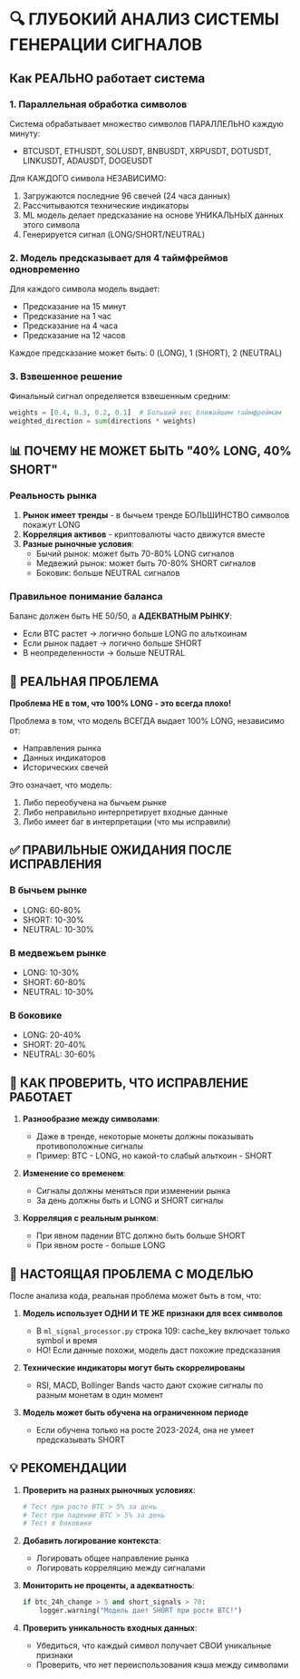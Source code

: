 # 🔍 ГЛУБОКИЙ АНАЛИЗ СИСТЕМЫ ГЕНЕРАЦИИ СИГНАЛОВ

## Как РЕАЛЬНО работает система

### 1. **Параллельная обработка символов**

Система обрабатывает множество символов ПАРАЛЛЕЛЬНО каждую минуту:

- BTCUSDT, ETHUSDT, SOLUSDT, BNBUSDT, XRPUSDT, DOTUSDT, LINKUSDT, ADAUSDT, DOGEUSDT

Для КАЖДОГО символа НЕЗАВИСИМО:

1. Загружаются последние 96 свечей (24 часа данных)
2. Рассчитываются технические индикаторы
3. ML модель делает предсказание на основе УНИКАЛЬНЫХ данных этого символа
4. Генерируется сигнал (LONG/SHORT/NEUTRAL)

### 2. **Модель предсказывает для 4 таймфреймов одновременно**

Для каждого символа модель выдает:

- Предсказание на 15 минут
- Предсказание на 1 час
- Предсказание на 4 часа
- Предсказание на 12 часов

Каждое предсказание может быть: 0 (LONG), 1 (SHORT), 2 (NEUTRAL)

### 3. **Взвешенное решение**

Финальный сигнал определяется взвешенным средним:

```python
weights = [0.4, 0.3, 0.2, 0.1]  # Больший вес ближайшим таймфреймам
weighted_direction = sum(directions * weights)
```

## 📊 ПОЧЕМУ НЕ МОЖЕТ БЫТЬ "40% LONG, 40% SHORT"

### Реальность рынка

1. **Рынок имеет тренды** - в бычьем тренде БОЛЬШИНСТВО символов покажут LONG
2. **Корреляция активов** - криптовалюты часто движутся вместе
3. **Разные рыночные условия**:
   - Бычий рынок: может быть 70-80% LONG сигналов
   - Медвежий рынок: может быть 70-80% SHORT сигналов
   - Боковик: больше NEUTRAL сигналов

### Правильное понимание баланса

Баланс должен быть НЕ 50/50, а **АДЕКВАТНЫМ РЫНКУ**:

- Если BTC растет → логично больше LONG по альткоинам
- Если рынок падает → логично больше SHORT
- В неопределенности → больше NEUTRAL

## 🎯 РЕАЛЬНАЯ ПРОБЛЕМА

**Проблема НЕ в том, что 100% LONG - это всегда плохо!**

Проблема в том, что модель ВСЕГДА выдает 100% LONG, независимо от:

- Направления рынка
- Данных индикаторов
- Исторических свечей

Это означает, что модель:

1. Либо переобучена на бычьем рынке
2. Либо неправильно интерпретирует входные данные
3. Либо имеет баг в интерпретации (что мы исправили)

## ✅ ПРАВИЛЬНЫЕ ОЖИДАНИЯ ПОСЛЕ ИСПРАВЛЕНИЯ

### В бычьем рынке

- LONG: 60-80%
- SHORT: 10-30%
- NEUTRAL: 10-30%

### В медвежьем рынке

- LONG: 10-30%
- SHORT: 60-80%
- NEUTRAL: 10-30%

### В боковике

- LONG: 20-40%
- SHORT: 20-40%
- NEUTRAL: 30-60%

## 🔄 КАК ПРОВЕРИТЬ, ЧТО ИСПРАВЛЕНИЕ РАБОТАЕТ

1. **Разнообразие между символами**:
   - Даже в тренде, некоторые монеты должны показывать противоположные сигналы
   - Пример: BTC - LONG, но какой-то слабый альткоин - SHORT

2. **Изменение со временем**:
   - Сигналы должны меняться при изменении рынка
   - За день должны быть и LONG и SHORT сигналы

3. **Корреляция с реальным рынком**:
   - При явном падении BTC должно быть больше SHORT
   - При явном росте - больше LONG

## 🚨 НАСТОЯЩАЯ ПРОБЛЕМА С МОДЕЛЬЮ

После анализа кода, реальная проблема может быть в том, что:

1. **Модель использует ОДНИ И ТЕ ЖЕ признаки для всех символов**
   - В `ml_signal_processor.py` строка 109: cache_key включает только symbol и время
   - НО! Если данные похожи, модель даст похожие предсказания

2. **Технические индикаторы могут быть скоррелированы**
   - RSI, MACD, Bollinger Bands часто дают схожие сигналы по разным монетам в один момент

3. **Модель может быть обучена на ограниченном периоде**
   - Если обучена только на росте 2023-2024, она не умеет предсказывать SHORT

## 💡 РЕКОМЕНДАЦИИ

1. **Проверить на разных рыночных условиях**:

   ```python
   # Тест при росте BTC > 5% за день
   # Тест при падении BTC > 5% за день
   # Тест в боковике
   ```

2. **Добавить логирование контекста**:
   - Логировать общее направление рынка
   - Логировать корреляцию между сигналами

3. **Мониторить не проценты, а адекватность**:

   ```python
   if btc_24h_change > 5 and short_signals > 70:
       logger.warning("Модель дает SHORT при росте BTC!")
   ```

4. **Проверить уникальность входных данных**:
   - Убедиться, что каждый символ получает СВОИ уникальные признаки
   - Проверить, что нет переиспользования кэша между символами
